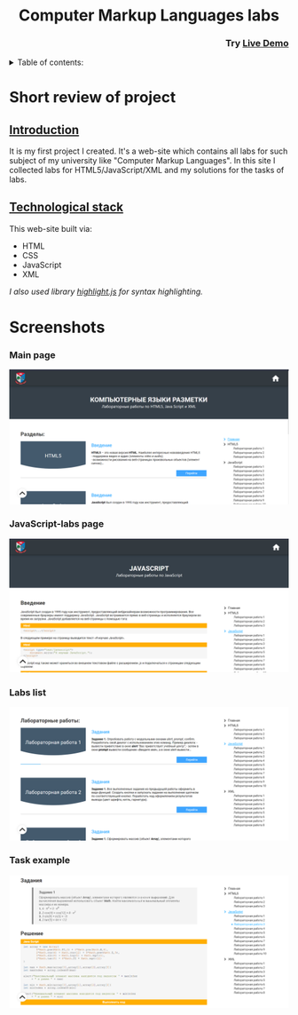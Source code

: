 <h1 id="top" align="center" style="font-weight:">Computer Markup Languages labs</h1>

<h3 align="right" style="font-weight:">
  Try <a href="https://zif1r.github.io/firstproject.github.io/LabWorks/JavaScript/index.html">Live Demo</a>
</h3>

<details>
  <summary>Table of contents:</summary>
  <ul>
    <li><a href="#description">Short review of project</a></li>
    <ul>
      <li><a href="#introduction">Introduction</a></li>
      <li><a href="#stack">Technological stack</a></li>
    </ul>
    <li><a href="#screenshots">Screenshots</a></li>
    <ul>
      <li><a href="#main">Main page</a></li>
      <li><a href="#js_page">JavaScript-labs page</a></li>
      <li><a href="#labs">Labs list</a></li>
      <li><a href="#task">Task example</a></li>
    </ul>
  </ul>
</details>

<h1 id="description" style="font-size: 27px">Short review of project</h1>

<h2 id="introduction" style="text-decoration: underline">Introduction</h2>

It is my first project I created. It's a web-site which contains all labs for such subject of my university like "Computer Markup Languages". In this site I collected labs for HTML5/JavaScript/XML and my solutions for the tasks of labs.

<h2 id="stack" style="text-decoration: underline">Technological stack</h2>

This web-site built via:

- HTML
- CSS
- JavaScript
- XML

*I also used library [highlight.js](https://highlightjs.org/) for syntax highlighting.*

<h1 id="screenshots">Screenshots</h1>

<h3 id="main">Main page</h3>

<img src="./readme_src/main_page.png" />

<h3 id="js_page">JavaScript-labs page</h3>

<img src="./readme_src/javascript-labs-page.png" />

<h3 id="labs">Labs list</h3>

<img src="./readme_src/labs-list.png" />

<h3 id="task">Task example</h3>

<img src="./readme_src/task-example.png" />